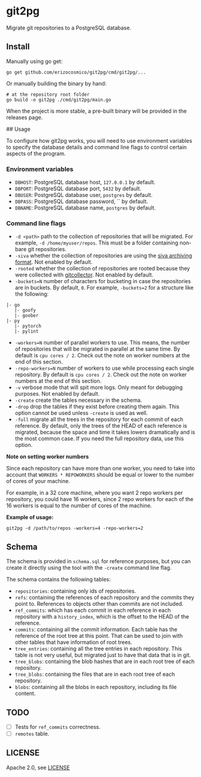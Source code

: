 # git2pg

Migrate git repositories to a PostgreSQL database.

## Install

Manually using go get:

```
go get github.com/erizocosmico/git2pg/cmd/git2pg/...
```

Or manually building the binary by hand:

```
# at the repository root folder
go build -o git2pg ./cmd/git2pg/main.go
```

When the project is more stable, a pre-built binary will be provided in the releases page.

## Usage

To configure how git2pg works, you will need to use environment variables to specify the database details and command line flags to control certain aspects of the program.

### Environment variables

- `DBHOST`: PostgreSQL database host, `127.0.0.1` by default.
- `DBPORT`: PostgreSQL database port, `5432` by default.
- `DBUSER`: PostgreSQL database user, `postgres` by default.
- `DBPASS`: PostgreSQL database password, `` by default.
- `DBNAME`: PostgreSQL database name, `postgres` by default.

### Command line flags

- `-d <path>` path to the collection of repositories that will be migrated. For example, `-d /home/myuser/repos`. This must be a folder containing non-bare git repositories.
- `-siva` whether the collection of repositories are using the [siva archiving format](https://github.com/src-d/siva). Not enabled by default.
- `-rooted` whether the collection of repositories are rooted because they were collected with [gitcollector](https://github.com/src-d/gitcollector). Not enabled by default.
- `-buckets=N` number of characters for bucketing in case the repositories are in buckets. By default, `0`. For example, `-buckets=2` for a structure like the following:
```
|- go
   |- goofy
   |- goober
|- py
   |- pytorch
   |- pylint
```
- `-workers=N` number of parallel workers to use. This means, the number of repositories that will be migrated in parallel at the same time. By default is `cpu cores / 2`. Check out the note on worker numbers at the end of this section.
- `-repo-workers=N` number of workers to use while processing each single repository. By default is `cpu cores / 2`. Check out the note on worker numbers at the end of this section.
- `-v` verbose mode that will spit more logs. Only meant for debugging purposes. Not enabled by default.
- `-create` create the tables necessary in the schema.
- `-drop` drop the tables if they exist before creating them again. This option cannot be used unless `-create` is used as well.
- `-full` migrate all the trees in the repository for each commit of each reference. By default, only the trees of the HEAD of each reference is migrated, because the space and time it takes lowers dramatically and is the most common case. If you need the full repository data, use this option.

**Note on setting worker numbers**

Since each repository can have more than one worker, you need to take into account that `WORKERS * REPOWORKERS` should be equal or lower to the number of cores of your machine.

For example, in a 32 core machine, where you want 2 repo workers per repository, you could have 16 workers, since 2 repo workers for each of the 16 workers is equal to the number of cores of the machine.

**Example of usage:**

```
git2pg -d /path/to/repos -workers=4 -repo-workers=2
```

## Schema

The schema is provided in `schema.sql` for reference purposes, but you can create it directly using the tool with the `-create` command line flag.

The schema contains the following tables:

- `repositories`: containing only ids of repositories.
- `refs`: containing the references of each repository and the commits they point to. References to objects other than commits are not included.
- `ref_commits`: which has each commit in each reference in each repository with a `history_index`, which is the offset to the HEAD of the reference.
- `commits`: containing all the commit information. Each table has the reference of the root tree at this point. That can be used to join with other tables that have information of root trees.
- `tree_entries`: containing all the tree entries in each repository. This table is not very useful, but migrated just to have that data that is in git.
- `tree_blobs`: containing the blob hashes that are in each root tree of each repository.
- `tree_blobs`: containing the files that are in each root tree of each repository.
- `blobs`: containing all the blobs in each repository, including its file content.

## TODO

- [ ] Tests for `ref_commits` correctness.
- [ ] `remotes` table.

## LICENSE

Apache 2.0, see [LICENSE](/LICENSE)
